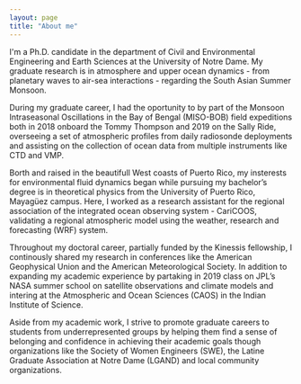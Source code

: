 ```yaml
---
layout: page
title: "About me"
---
```

I'm a Ph.D. candidate in the department of Civil and Environmental Engineering
and Earth Sciences at the University of Notre Dame. My graduate research is in atmosphere and upper
ocean dynamics - from planetary waves to air-sea interactions - regarding the South Asian Summer Monsoon. 

During my graduate career, I had the oportunity to by part of the Monsoon Intraseasonal Oscillations in the Bay of Bengal (MISO-BOB) field expeditions both in 2018 onboard the Tommy Thompson and 2019 on the Sally Ride, overseeing a set of atmospheric profiles from daily radiosonde deployments and assisting on the collection of ocean data from multiple instruments like CTD and VMP. 

Borth and raised in the beautifull West coasts of Puerto Rico, my insterests for environmental fluid dynamics began while pursuing my bachelor’s degree is in theoretical physics from the University of Puerto Rico, Mayagüez campus. Here, I worked as a research assistant for the regional association of the integrated ocean observing system - CariCOOS, validating a regional atmospheric model using the weather, research and
forecasting (WRF) system. 

Throughout my doctoral career, partially funded by the Kinessis fellowship, I continously shared my research in conferences like the American Geophysical Union and the American Meteorological Society. In addition to expanding my academic experience by partaking in 2019 class on JPL’s NASA summer school on satellite observations and climate models and intering at the Atmospheric and Ocean Sciences (CAOS) in
the Indian Institute of Science. 

Aside from my academic work, I strive to promote graduate careers to students from underrepresented groups by helping them find a sense of belonging and confidence in achieving their academic goals though organizations like the Society of Women Engineers (SWE), the Latine Graduate Association at Notre Dame (LGAND) and local community organizations. 
